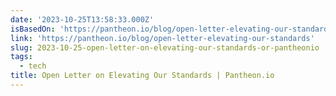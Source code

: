 ```yaml
---
date: '2023-10-25T13:58:33.000Z'
isBasedOn: 'https://pantheon.io/blog/open-letter-elevating-our-standards'
link: 'https://pantheon.io/blog/open-letter-elevating-our-standards'
slug: 2023-10-25-open-letter-on-elevating-our-standards-or-pantheonio
tags:
  - tech
title: Open Letter on Elevating Our Standards | Pantheon.io
---
```


